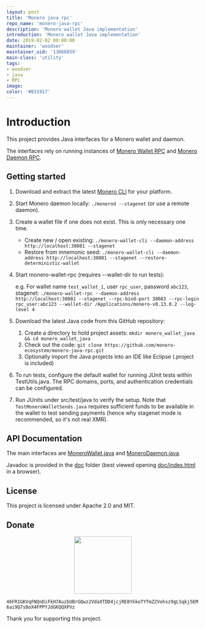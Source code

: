 ```yaml
---
layout: post
title: 'Monero java rpc'
repo_name: 'monero-java-rpc'
description: 'Monero wallet Java implementation'
introduction: 'Monero wallet Java implementation'
date: 2019-02-02 00:00:00
maintainer: 'woodser'
maintainer_uid: '13068859'
main-class: 'utility'
tags:
- woodser
- java
- RPC
image: 
color: '#B31917'
---
```


# Introduction

This project provides Java interfaces for a Monero wallet and daemon.

The interfaces rely on running instances of [Monero Wallet RPC](https://getmonero.org/resources/developer-guides/wallet-rpc.html) and [Monero Daemon RPC](https://getmonero.org/resources/developer-guides/daemon-rpc.html).

## Getting started

1. Download and extract the latest [Monero CLI](https://getmonero.org/downloads/) for your platform.
2. Start Monero daemon locally: `./monerod --stagenet` (or use a remote daemon).
3. Create a wallet file if one does not exist.  This is only necessary one time.
	- Create new / open existing: `./monero-wallet-cli --daemon-address http://localhost:38081 --stagenet`
	- Restore from mnemonic seed: `./monero-wallet-cli --daemon-address http://localhost:38081 --stagenet --restore-deterministic-wallet`
4. Start monero-wallet-rpc (requires --wallet-dir to run tests):
	
	e.g. For wallet name `test_wallet_1`, user `rpc_user`, password `abc123`, stagenet: `./monero-wallet-rpc --daemon-address http://localhost:38081 --stagenet --rpc-bind-port 38083 --rpc-login rpc_user:abc123 --wallet-dir /Applications/monero-v0.13.0.2 --log-level 4`
5. Download the latest Java code from this GitHub repository:
	1. Create a directory to hold project assets: `mkdir monero_wallet_java && cd monero_wallet_java`
	2. Check out the code: `git clone https://github.com/monero-ecosystem/monero-java-rpc.git`
	3. Optionally import the Java projects into an IDE like Eclipse (.project is included)
6. To run tests, configure the default wallet for running JUnit tests within TestUtils.java.  The RPC domains, ports, and authentication credentials can be configured.
7. Run JUnits under src/test/java to verify the setup.  Note that `TestMoneroWalletSends.java` requires sufficient funds to be available in the wallet to test sending payments (hence why stagenet mode is recommended, so it's not real XMR).

## API Documentation

The main interfaces are [MoneroWallet.java](src/main/java/monero/wallet/MoneroWallet.java) and [MoneroDaemon.java](src/main/java/monero/daemon/MoneroDaemon.java).

Javadoc is provided in the [doc](doc) folder (best viewed opening [doc/index.html](doc/index.html) in a browser).

## License

This project is licensed under Apache 2.0 and MIT.

## Donate

<p align="center">
	<img src="https://raw.githubusercontent.com/monero-ecosystem/monero-java-rpc/master/donate.png" width="150" height="150"/>
</p>

`46FR1GKVqFNQnDiFkH7AuzbUBrGQwz2VdaXTDD4jcjRE8YkkoTYTmZ2Vohsz9gLSqkj5EM6ai9Q7sBoX4FPPYJdGKQQXPVz`

Thank you for supporting this project.
